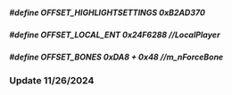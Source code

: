 ##### #define OFFSET_HIGHLIGHTSETTINGS 0xB2AD370
##### #define OFFSET_LOCAL_ENT 0x24F6288     //LocalPlayer
##### #define OFFSET_BONES 0xDA8 + 0x48            //m_nForceBone

### Update 11/26/2024
